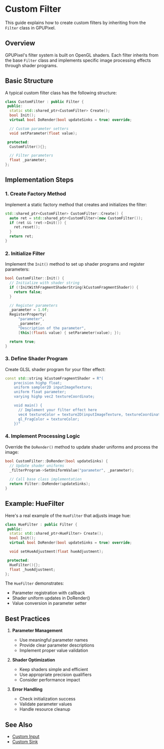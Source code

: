 # Custom Filter

This guide explains how to create custom filters by inheriting from the `Filter` class in GPUPixel.

## Overview

GPUPixel's filter system is built on OpenGL shaders. Each filter inherits from the base `Filter` class and implements specific image processing effects through shader programs.

## Basic Structure

A typical custom filter class has the following structure:

```cpp
class CustomFilter : public Filter {
 public:
  static std::shared_ptr<CustomFilter> Create();
  bool Init();
  virtual bool DoRender(bool updateSinks = true) override;

  // Custom parameter setters
  void setParameter(float value);

 protected:
  CustomFilter(){};

  // Filter parameters
  float _parameter;
};
```

## Implementation Steps

### 1. Create Factory Method

Implement a static factory method that creates and initializes the filter:

```cpp
std::shared_ptr<CustomFilter> CustomFilter::Create() {
  auto ret = std::shared_ptr<CustomFilter>(new CustomFilter());
  if (ret && !ret->Init()) {
    ret.reset();
  }
  return ret;
}
```

### 2. Initialize Filter

Implement the `Init()` method to set up shader programs and register parameters:

```cpp
bool CustomFilter::Init() {
  // Initialize with shader string
  if (!InitWithFragmentShaderString(kCustomFragmentShader)) {
    return false;
  }

  // Register parameters
  _parameter = 1.0f;
  RegisterProperty(
      "parameter",
      _parameter,
      "Description of the parameter",
      [this](float& value) { setParameter(value); });

  return true;
}
```

### 3. Define Shader Program

Create GLSL shader program for your filter effect:

```cpp
const std::string kCustomFragmentShader = R"(
    precision highp float;
    uniform sampler2D inputImageTexture;
    uniform float parameter;
    varying highp vec2 textureCoordinate;

    void main() {
      // Implement your filter effect here
      vec4 textureColor = texture2D(inputImageTexture, textureCoordinate);
      gl_FragColor = textureColor;
    })"
```

### 4. Implement Processing Logic

Override the `DoRender()` method to update shader uniforms and process the image:

```cpp
bool CustomFilter::DoRender(bool updateSinks) {
  // Update shader uniforms
  _filterProgram->SetUniformValue("parameter", _parameter);
  
  // Call base class implementation
  return Filter::DoRender(updateSinks);
}
```

## Example: HueFilter

Here's a real example of the `HueFilter` that adjusts image hue:

```cpp
class HueFilter : public Filter {
 public:
  static std::shared_ptr<HueFilter> Create();
  bool Init();
  virtual bool DoRender(bool updateSinks = true) override;

  void setHueAdjustment(float hueAdjustment);

 protected:
  HueFilter(){};
  float _hueAdjustment;
};
```

The `HueFilter` demonstrates:
- Parameter registration with callback
- Shader uniform updates in DoRender()
- Value conversion in parameter setter

## Best Practices

1. **Parameter Management**
   - Use meaningful parameter names
   - Provide clear parameter descriptions
   - Implement proper value validation

2. **Shader Optimization**
   - Keep shaders simple and efficient
   - Use appropriate precision qualifiers
   - Consider performance impact

3. **Error Handling**
   - Check initialization success
   - Validate parameter values
   - Handle resource cleanup

## See Also

- [Custom Input](./custom_input.md)
- [Custom Sink](./custom_target.md)